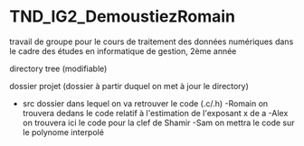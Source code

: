 # TND_IG2_DemoustiezRomain
travail de groupe pour le cours de traitement des données numériques dans le cadre des études en informatique de gestion, 2ème année


directory tree (modifiable)

dossier projet (dossier à partir duquel on met à jour le directory)
 -  src
    dossier dans lequel on va retrouver le code (.c/.h)
    -Romain
      on trouvera dedans le code relatif à l'estimation de l'exposant x de a
    -Alex
      on trouvera ici le code pour la clef de Shamir
    -Sam
     on mettra le code sur le polynome interpolé
